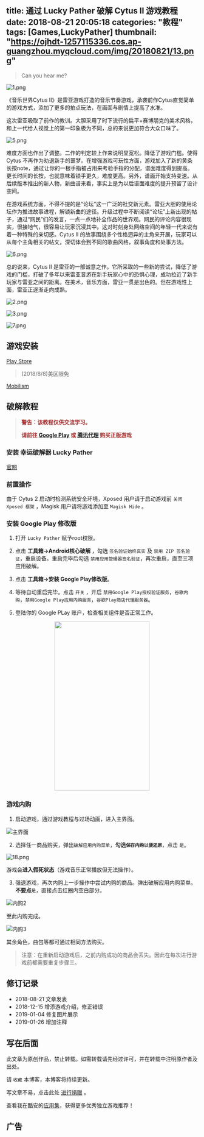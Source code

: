 title: 通过 Lucky Pather 破解 Cytus II 游戏教程
date: 2018-08-21 20:05:18
categories: "教程"
tags: [Games,LuckyPather]
thumbnail: "https://ojhdt-1257115336.cos.ap-guangzhou.myqcloud.com/img/20180821/13.png"
---
>Can you hear me?

![1.png](https://ojhdt-1257115336.cos.ap-guangzhou.myqcloud.com/img/20181222/1.png)

《音乐世界Cytus II》是雷亚游戏打造的音乐节奏游戏，承袭前作Cytus直觉简单的游戏方式，添加了更多的拍点玩法，在画面与剧情上提高了水准。

这次雷亚吸取了前作的教训。大胆采用了时下流行的扁平+赛博朋克的美术风格，和上一代给人视觉上的第一印象极为不同，总的来说更加符合大众口味了。

![5.png](https://ojhdt-1257115336.cos.ap-guangzhou.myqcloud.com/img/20181222/5.png)

难度方面也作出了调整。二作的判定较上作来说明显宽松。降低了游戏门槛。使得 Cytus 不再作为劝退新手的噩梦。在增强游戏可玩性方面，游戏加入了新的黄条长按note，通过让你的一根手指被占用来考验手指的分配，谱面难度得到提高。更长时间的长按，也就意味着锁手更久，难度更高。另外，谱面开始支持变速。从后续版本推出的新人物，新曲谱来看，事实上是为以后谱面难度的提升预留了设计空间。

在游戏系统方面，不得不提的是“论坛”这一广泛的社交新元素。雷亚大胆的使用论坛作为推进故事进程，解锁新曲的途径。升级过程中不断阅读“论坛”上新出现的帖子，通过“网民”们的发言，一点一点地补全作品的世界观。网民的评论内容很现实，很接地气，很容易让玩家沉浸其中。这对时刻身处网络空间的年轻一代来说有着一种特殊的亲切感。Cytus II 的故事围绕多个性格迥异的主角来开展，玩家可以从每个主角相关的帖文，深切体会到不同的歌曲风格，叙事角度和处事方法。

![6.png](https://ojhdt-1257115336.cos.ap-guangzhou.myqcloud.com/img/20181222/6.png)

总的说来，Cytus II 是雷亚的一部诚意之作。它所采取的一些新的尝试，降低了游戏的门槛，打破了多年以来雷亚音游在新手玩家心中的恐惧心理，成功拉近了新手玩家与雷亚之间的距离。在美术，音乐方面，雷亚一贯是出色的。但在游戏性上面，雷亚正逐渐走向成熟。

![2.png](https://ojhdt-1257115336.cos.ap-guangzhou.myqcloud.com/img/20181222/2.png)

![3.png](https://ojhdt-1257115336.cos.ap-guangzhou.myqcloud.com/img/20181222/3.png)

![7.png](https://ojhdt-1257115336.cos.ap-guangzhou.myqcloud.com/img/20181222/7.png)

## 游戏安装

[Play Store](https://play.google.com/store/apps/details?id=com.rayark.cytus2)
>(2018/8/8)美区限免

[Mobilism](https://forum.mobilism.org/viewtopic.php?f=447&t=2595190&hilit=Cytus)

## 破解教程

>**<font color=#A52A2A>警告：该教程仅供交流学习。</font>**
>
>**<font color=#A52A2A>请前往 [Google Play](https://play.google.com/store/apps/details?id=com.rayark.cytus2) 或 [腾讯代理](http://cytus2.qq.com/) 购买正版游戏</font>**



### 安装 幸运破解器 Lucky Pather

[官网](https://www.luckypatchers.com/)

### 前置操作
由于 Cytus 2 启动时检测系统安全环境，Xposed 用户请于启动游戏前 `关闭 Xposed 框架` ，Magisk 用户请将游戏添加至 `Magisk Hide` 。

### 安装 Google Play 修改版

1. 打开 `Lucky Pather` 赋予root权限。

2. 点击 **工具箱->Android核心破解** ，勾选 `签名验证始终真实` 及 `禁用 ZIP 签名验证`，重启设备。重启完毕后勾选 `禁用应用管理器签名验证`，再次重启，直至三项应用破解。

3. 点击 **工具箱->安装 Google Play修改版**。

4. 等待自动重启完毕。点击 `开关` ，开启 `禁用Google Play授权验证服务`，`谷歌内购`，`禁用Google Play应用内购服务`，`谷歌Play商店代理服务器`。

5. 登陆你的 Google PLay 账户，检查相关组件是否正常工作。

<div align=center>
<img src="https://ojhdt-1257115336.cos.ap-guangzhou.myqcloud.com/img/20180821/15.png" width="250" height="444" />
</div>

### 游戏内购

1. 启动游戏，通过游戏教程与过场动画，进入主界面。

![主界面](https://ojhdt-1257115336.cos.ap-guangzhou.myqcloud.com/img/20180821/16.png)

2. 选择任一商品购买，弹出`破解应用内购菜单`，**勾选`保存内购以便还原`**，点击 `是`。

![18.png](https://ojhdt-1257115336.cos.ap-guangzhou.myqcloud.com/img/20180821/18.png)

游戏会**进入假死状态**（游戏音乐正常播放但无法操作）。

3. 强退游戏，再次内购上一步操作中尝试内购的商品。弹出破解应用内购菜单。**不要点**`是`，直接点击红圈内空白部分。

![内购2](https://ojhdt-1257115336.cos.ap-guangzhou.myqcloud.com/img/20180821/17.png)

至此内购完成。

![内购3](https://ojhdt-1257115336.cos.ap-guangzhou.myqcloud.com/img/20180821/19.png)

其余角色，曲包等都可通过相同方法购买。

>注意：在重新启动游戏后，之前内购成功的商品会丢失。因此在每次进行游戏前都需要重复步骤三。

## 修订记录
- 2018-08-21 文章发表
- 2018-12-15 增添游戏介绍，修正错误
- 2019-01-04 修复图片展示
- 2019-01-26 增加注释

## 写在后面
此文章为原创作品，禁止转载。如需转载请先经过许可，并在转载中注明原作者及出处。

请 `收藏` 本博客，本博客将持续更新。

写文章不易，点击此处 <a data-fancybox data-src="#modal" href="javascript:;" >进行捐赠</a> 。



 <div style="display: none;" id="modal" > 
 <h2>捐赠</h2> 
 <p>写文章不易，请我喝一杯咖啡吧~ <br>
 <img src="https://ojhdt.club/alipay.png" width="240" height="364" alt="支付宝" /> <img src="https://ojhdt.club/wechat.png" width="240" height="364" alt="微信" /> <br>

点击<a href="https://ojhdt.club/donate">此处</a>前往捐赠详情页。
 </p> 
 </div> 


查看我在酷安的[应用集](https://www.coolapk.com/album/3935141)，获得更多优秀独立游戏推荐！


## 广告
<script async src="//pagead2.googlesyndication.com/pagead/js/adsbygoogle.js"></script>
<ins class="adsbygoogle"
     style="display:block; text-align:center;"
     data-ad-layout="in-article"
     data-ad-format="fluid"
     data-ad-client="ca-pub-1043177129475579"
     data-ad-slot="7254716173"></ins>
<script>
     (adsbygoogle = window.adsbygoogle || []).push({});
</script>